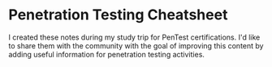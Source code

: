 # Penetration Testing Cheatsheet
I created these notes during my study trip for PenTest certifications. I'd like to share them with the community with the goal of improving this content by adding useful information for penetration testing activities.
